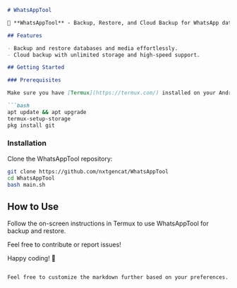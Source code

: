 

```markdown
# WhatsAppTool

🌟 **WhatsAppTool** - Backup, Restore, and Cloud Backup for WhatsApp databases, backups, and media hassle-free.

## Features

- Backup and restore databases and media effortlessly.
- Cloud backup with unlimited storage and high-speed support.

## Getting Started

### Prerequisites

Make sure you have [Termux](https://termux.com/) installed on your Android device.

```bash
apt update && apt upgrade
termux-setup-storage
pkg install git
```

### Installation

Clone the WhatsAppTool repository:

```bash
git clone https://github.com/nxtgencat/WhatsAppTool
cd WhatsAppTool
bash main.sh
```

## How to Use

Follow the on-screen instructions in Termux to use WhatsAppTool for backup and restore.

Feel free to contribute or report issues!

Happy coding! 🚀
```

Feel free to customize the markdown further based on your preferences.
